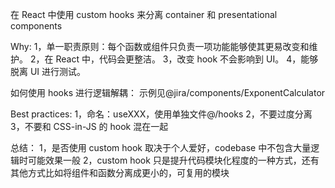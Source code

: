 在 React 中使用 custom hooks 来分离 container 和 presentational components

Why: 
1，单一职责原则：每个函数或组件只负责一项功能能够使其更易改变和维护。 
2，在 React 中，代码会更整洁。 
3，改变 hook 不会影响到 UI。 
4，能够脱离 UI 进行测试。

如何使用 hooks 进行逻辑解耦： 
  示例见@jira/components/ExponentCalculator

Best practices: 
1，命名：useXXX，使用单独文件@/hooks 
2，不要过度分离 
3，不要和 CSS-in-JS 的 hook 混在一起

总结： 
1，是否使用 custom hook 取决于个人爱好，codebase 中不包含大量逻辑时可能效果一般 
2，custom hook 只是提升代码模块化程度的一种方式，还有其他方式比如将组件和函数分离成更小的，可复用的模块
